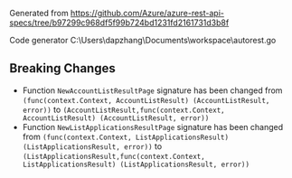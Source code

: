
Generated from https://github.com/Azure/azure-rest-api-specs/tree/b97299c968df5f99b724bd1231fd2161731d3b8f

Code generator C:\Users\dapzhang\Documents\workspace\autorest.go

## Breaking Changes

- Function `NewAccountListResultPage` signature has been changed from `(func(context.Context, AccountListResult) (AccountListResult, error))` to `(AccountListResult,func(context.Context, AccountListResult) (AccountListResult, error))`
- Function `NewListApplicationsResultPage` signature has been changed from `(func(context.Context, ListApplicationsResult) (ListApplicationsResult, error))` to `(ListApplicationsResult,func(context.Context, ListApplicationsResult) (ListApplicationsResult, error))`

